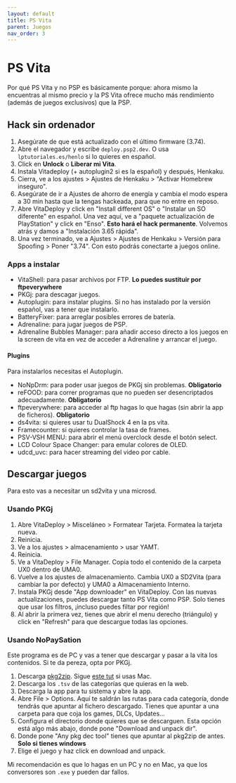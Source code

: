```yaml
---
layout: default
title: PS Vita
parent: Juegos
nav_order: 3
---
```


# PS Vita

Por qué PS Vita y no PSP es básicamente porque: ahora mismo la encuentras al mismo precio y la PS Vita ofrece mucho más rendimiento (además de juegos exclusivos) que la PSP.

## Hack sin ordenador

1. Asegúrate de que está actualizado con el último firmware (3.74).
2. Abre el navegador y escribe `deploy.psp2.dev`. O usa `lptutoriales.es/henlo` si lo quieres en español.
3. Click en **Unlock** o **Liberar mi Vita**.
4. Instala Vitadeploy (+ autoplugin2 si es la español) y después, Henkaku.
5. Cierra, ve a los ajustes > Ajustes de Henkaku > "Activar Homebrew inseguro".
6. Asegúrate de ir a Ajustes de ahorro de energía y cambia el modo espera a 30 min hasta que la tengas hackeada, para que no entre en reposo.
7. Abre VitaDeploy y click en "Install different OS" o "Instalar un SO diferente" en español. Una vez aquí, ve a "paquete actualización de PlayStation" y click en "Enso". **Esto hará el hack permanente**. Volvemos atrás y damos a "Instalación 3.65 rápida".
8. Una vez terminado, ve a Ajustes > Ajustes de Henkaku > Versión para Spoofing > Poner "3.74". Con esto podrás conectarte a juegos online.


### Apps a instalar

- VitaShell: para pasar archivos por FTP. **Lo puedes sustituir por ftpeverywhere**
- PKGj: para descagar juegos.
- Autoplugin: para instalar plugins. Si no has instalado por la versión español, vas a tener que instalarlo.
- BatteryFixer: para arreglar posibles errores de batería.
- Adrenaline: para jugar juegos de PSP.
- Adrenaline Bubbles Manager: para añadir acceso directo a los juegos en la screen de vita en vez de acceder a Adrenaline y arrancar el juego.

#### Plugins

Para instalarlos necesitas el Autoplugin.

- NoNpDrm: para poder usar juegos de PKGj sin problemas. **Obligatorio**
- reFOOD: para correr programas que no pueden ser desencriptados adecuadamente. **Obligatorio**
- ftpeverywhere: para acceder al ftp hagas lo que hagas (sin abrir la app de ficheros). **Obligatorio**
- ds4vita: si quieres usar tu DualShock 4 en la ps vita.
- Framecounter: si quieres controlar la tasa de frames.
- PSV-VSH MENU: para abrir el menú overclock desde el botón select.
- LCD Colour Space Changer: para emular colores de OLED.
- udcd_uvc: para hacer streaming del video por cable.

## Descargar juegos

Para esto vas a necesitar un sd2vita y una microsd.

### Usando PKGj

1. Abre VitaDeploy > Misceláneo > Formatear Tarjeta. Formatea la tarjeta nueva.
2. Reinicia.
3. Ve a los ajustes > almacenamiento > usar YAMT.
4. Reinicia.
5. Ve a VitaDeploy > File Manager. Copia todo el contenido de la carpeta UX0 dentro de UMA0. 
6. Vuelve a los ajustes de almacenamiento. Cambia UX0 a SD2Vita (para cambiar la por defecto) y UMA0 a Almacenamiento Interno.
7. Instala PKGj desde "App downloader" en VitaDeploy. Con las nuevas actualizaciones, puedes descargar tanto PS Vita como PSP. Solo tienes que usar los filtros, ¡incluso puedes filtar por región!
8. Al abrir la primera vez, tienes que abrir el menu derecho (triángulo) y click en "Refresh" para que descargue todas las opciones.

### Usando NoPaySation

Este programa es de PC y vas a tener que descargar y pasar a la vita los contenidos. Si te da pereza, opta por PKGj.

1. Descarga [pkg2zip](https://github.com/mmozeiko/pkg2zip). Sigue [este tut](https://www.reddit.com/r/VitaPiracy/comments/724ccu/tutorial_how_to_use_pkg2zip_on_macos/) si usas Mac.
1. Descarga los `.tsv` de las categorías que quieras en la web.
2. Descarga la app para tu sistema y abre la app.
3. Abre File > Options. Aquí te saldrán las rutas para cada categoría, donde tendrás que apuntar al fichero descargado. Tienes que apuntar a una carpeta para que coja los games, DLCs, Updates…
4. Configura el directorio donde quieres que se descarguen. Esta opción está algo más abajo, donde pone "Download and unpack dir".
5. Donde pone "Any pkg dec tool" tienes que apuntar al pkg2zip de antes. **Solo si tienes windows**
6. Elige el juego y haz click en download and unpack.

Mi recomendación es que lo hagas en un PC y no en Mac, ya que los conversores son `.exe` y pueden dar fallos.